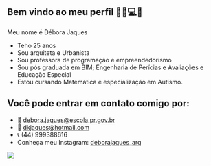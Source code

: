 ## Bem vindo ao meu perfil 👷‍♀️💻👋

Meu nome é Débora Jaques
 - Teho 25 anos
 - Sou arquiteta e Urbanista
 - Sou professora de programação e empreendedorismo
 - Sou pós graduada em BIM; Engenharia de Perícias e Avaliações e Educação Especial
 - Estou cursando Matemática e especialização em Autismo.
## Você pode entrar em contato comigo por:
  - 📧 debora.jaques@escola.pr.gov.br
  - 📧 dkjaques@hotmail.com
  - 📞 (44) 999388616
  - Conheça meu Instagram: [deborajaques_arq](https://www.instagram.com/deborajaques_arq?igsh=MTJyN2JoZ2kxZnZ2cg%3D%3D&utm_source=qr)

![](https://media1.tenor.com/m/X29L3gE_cmoAAAAC/axoarq.gif)

